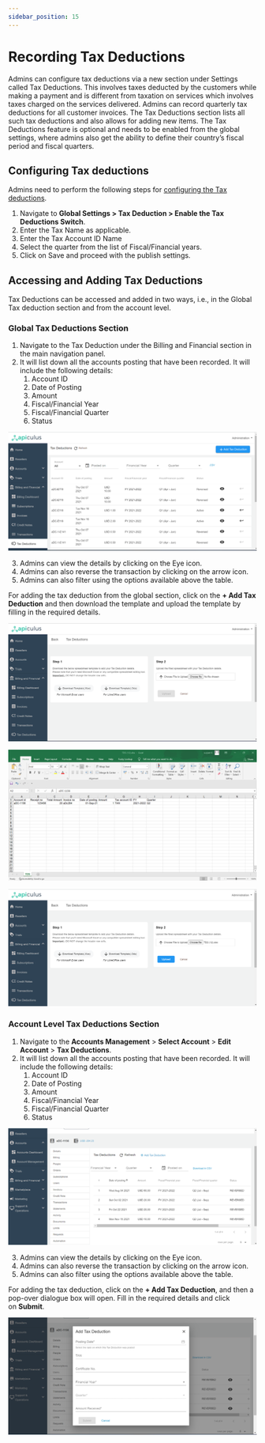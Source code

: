 ```yaml
---
sidebar_position: 15
---
```

# Recording Tax Deductions

Admins can configure tax deductions via a new section under Settings called Tax Deductions. This involves taxes deducted by the customers while making a payment and is different from taxation on services which involves taxes charged on the services delivered. Admins can record quarterly tax deductions for all customer invoices. The Tax Deductions section lists all such tax deductions and also allows for adding new items. The Tax Deductions feature is optional and needs to be enabled from the global settings, where admins also get the ability to define their country’s fiscal period and fiscal quarters.

## Configuring Tax deductions

Admins need to perform the following steps for [configuring the Tax deductions](/docs/GettingStarted/BillingandFinancials/ConfiguringTaxDeductions).

1. Navigate to **Global Settings > Tax Deduction > Enable the Tax Deductions Switch**.
2. Enter the Tax Name as applicable.
3. Enter the Tax Account ID Name
4. Select the quarter from the list of Fiscal/Financial years.
5. Click on Save and proceed with the publish settings.

## Accessing and Adding Tax Deductions 

Tax Deductions can be accessed and added in two ways, i.e., in the Global Tax deduction section and from the account level.

### Global Tax Deductions Section

1. Navigate to the Tax Deduction under the Billing and Financial section in the main navigation panel.
2. It will list down all the accounts posting that have been recorded. It will include the following details:
    1. Account ID
    2. Date of Posting
    3. Amount
    4. Fiscal/Financial Year
    5. Fiscal/Financial Quarter
    6. Status

![Recording Tax Deductions](img/RecordingTaxDeductions1.png)

3. Admins can view the details by clicking on the Eye icon.
4. Admins can also reverse the transaction by clicking on the arrow icon.
5. Admins can also filter using the options available above the table.

For adding the tax deduction from the global section, click on the **+ Add Tax Deduction** and then download the template and upload the template by filling in the required details.

![Recording Tax Deductions](img/RecordingTaxDeductions2.png)

![Recording Tax Deductions](img/RecordingTaxDeductions3.png)

![Recording Tax Deductions](img/RecordingTaxDeductions4.png)

### Account Level Tax Deductions Section

1. Navigate to the **Accounts Management** > **Select Account** > **Edit Account** > **Tax Deductions**.
2. It will list down all the accounts posting that have been recorded. It will include the following details:
    1. Account ID
    2. Date of Posting
    3. Amount
    4. Fiscal/Financial Year
    5. Fiscal/Financial Quarter
    6. Status

![Recording Tax Deductions](img/RecordingTaxDeductions5.png)

3. Admins can view the details by clicking on the Eye icon.
4. Admins can also reverse the transaction by clicking on the arrow icon.
5. Admins can also filter using the options available above the table.

For adding the tax deduction, click on the **+ Add Tax Deduction**, and then a pop-over dialogue box will open. Fill in the required details and click on **Submit**.

![Recording Tax Deductions](img/RecordingTaxDeductions6.png)



